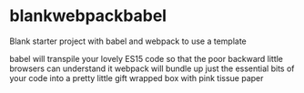 # blankwebpackbabel
Blank starter project with babel and webpack to use a template

babel will transpile your lovely ES15 code so that the poor backward little browsers can understand it
webpack will bundle up just the essential bits of your code into a pretty little gift wrapped box with pink tissue paper 
